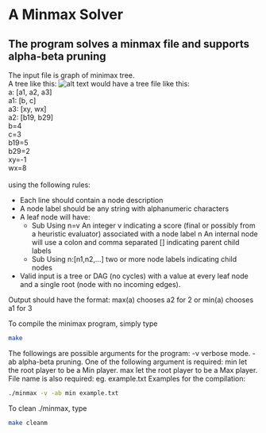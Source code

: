 # A Minmax Solver
## The program solves a minmax file and supports alpha-beta pruning
The input file is graph of minimax tree. </br>
A tree like this:
![alt text](https://github.com/AdamSama/minimax_alphabeta_pruning/master/ex1.png?raw=true)
would have a tree file like this: </br>
a: [a1, a2, a3]</br>
a1: [b, c]</br>
a3: [xy, wx]</br>
a2: [b19, b29]</br>
b=4</br>
c=3</br>
b19=5</br>
b29=2</br>
xy=-1</br>
wx=8</br>
</br>
using the following rules: </br>
* Each line should contain a node description
* A node label should be any string with alphanumeric characters
* A leaf node will have:
    * Sub Using n=v An integer v indicating a score (final or possibly from a heuristic evaluator) associated with a node label n
   An internal node will use a colon and comma separated [] indicating parent child labels
    * Sub Using n:[n1,n2,...] two or more node labels indicating child nodes
* Valid input is a tree or DAG (no cycles) with a value at every leaf node and a single root (node with no incoming edges).
<a/>
Output should have the format:
max(a) chooses a2 for 2
or 
min(a) chooses a1 for 3

To compile the minimax program, simply type 
```bash
make
```
The followings are possible arguments for the program:
    -v verbose mode.
    -ab alpha-beta pruning.
One of the following argument is required:
    min let the root player to be a Min player.
    max let the root player to be a Max player.
File name is also required:
    eg. example.txt
Examples for the compilation:
```bash
./minmax -v -ab min example.txt
```

To clean ./minmax, type 
```bash
make cleanm
```


